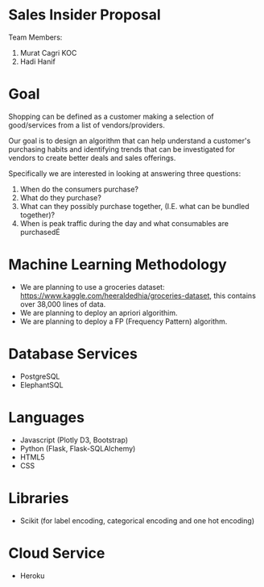 # Sales Insider Proposal

Team Members:

1. Murat Cagri KOC
2. Hadi Hanif


# Goal

Shopping can be defined as a customer making a selection of good/services from a list of vendors/providers.

Our goal is to design an algorithm that can help understand a customer's purchasing habits and identifying trends that can be investigated for vendors to create better deals and sales offerings. 

Specifically we are interested in looking at answering three questions:
 1. When do the consumers purchase?
 2. What do they purchase?
 3. What can they possibly purchase together, (I.E. what can be bundled together)?
 4. When is peak traffic during the day and what consumables are purchasedÉ

# Machine Learning Methodology
 - We are planning to use a groceries dataset: https://www.kaggle.com/heeraldedhia/groceries-dataset, this contains over 38,000 lines of data.
 - We are planning to deploy an apriori algorithim.
 - We are planning to deploy a FP (Frequency Pattern) algorithm.

# Database Services
 - PostgreSQL
 - ElephantSQL

# Languages
 - Javascript (Plotly D3, Bootstrap)
 - Python (Flask, Flask-SQLAlchemy)
 - HTML5
 - CSS

# Libraries
 - Scikit (for label encoding, categorical encoding and one hot encoding)

# Cloud Service
 - Heroku



